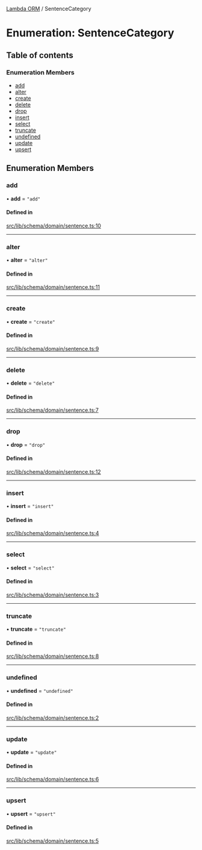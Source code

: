 [Lambda ORM](../README.md) / SentenceCategory

# Enumeration: SentenceCategory

## Table of contents

### Enumeration Members

- [add](SentenceCategory.md#add)
- [alter](SentenceCategory.md#alter)
- [create](SentenceCategory.md#create)
- [delete](SentenceCategory.md#delete)
- [drop](SentenceCategory.md#drop)
- [insert](SentenceCategory.md#insert)
- [select](SentenceCategory.md#select)
- [truncate](SentenceCategory.md#truncate)
- [undefined](SentenceCategory.md#undefined)
- [update](SentenceCategory.md#update)
- [upsert](SentenceCategory.md#upsert)

## Enumeration Members

### add

• **add** = ``"add"``

#### Defined in

[src/lib/schema/domain/sentence.ts:10](https://github.com/lambda-orm/lambdaorm-base/blob/673ebba8f7a82df874402408876d4ee87836d112/src/lib/schema/domain/sentence.ts#L10)

___

### alter

• **alter** = ``"alter"``

#### Defined in

[src/lib/schema/domain/sentence.ts:11](https://github.com/lambda-orm/lambdaorm-base/blob/673ebba8f7a82df874402408876d4ee87836d112/src/lib/schema/domain/sentence.ts#L11)

___

### create

• **create** = ``"create"``

#### Defined in

[src/lib/schema/domain/sentence.ts:9](https://github.com/lambda-orm/lambdaorm-base/blob/673ebba8f7a82df874402408876d4ee87836d112/src/lib/schema/domain/sentence.ts#L9)

___

### delete

• **delete** = ``"delete"``

#### Defined in

[src/lib/schema/domain/sentence.ts:7](https://github.com/lambda-orm/lambdaorm-base/blob/673ebba8f7a82df874402408876d4ee87836d112/src/lib/schema/domain/sentence.ts#L7)

___

### drop

• **drop** = ``"drop"``

#### Defined in

[src/lib/schema/domain/sentence.ts:12](https://github.com/lambda-orm/lambdaorm-base/blob/673ebba8f7a82df874402408876d4ee87836d112/src/lib/schema/domain/sentence.ts#L12)

___

### insert

• **insert** = ``"insert"``

#### Defined in

[src/lib/schema/domain/sentence.ts:4](https://github.com/lambda-orm/lambdaorm-base/blob/673ebba8f7a82df874402408876d4ee87836d112/src/lib/schema/domain/sentence.ts#L4)

___

### select

• **select** = ``"select"``

#### Defined in

[src/lib/schema/domain/sentence.ts:3](https://github.com/lambda-orm/lambdaorm-base/blob/673ebba8f7a82df874402408876d4ee87836d112/src/lib/schema/domain/sentence.ts#L3)

___

### truncate

• **truncate** = ``"truncate"``

#### Defined in

[src/lib/schema/domain/sentence.ts:8](https://github.com/lambda-orm/lambdaorm-base/blob/673ebba8f7a82df874402408876d4ee87836d112/src/lib/schema/domain/sentence.ts#L8)

___

### undefined

• **undefined** = ``"undefined"``

#### Defined in

[src/lib/schema/domain/sentence.ts:2](https://github.com/lambda-orm/lambdaorm-base/blob/673ebba8f7a82df874402408876d4ee87836d112/src/lib/schema/domain/sentence.ts#L2)

___

### update

• **update** = ``"update"``

#### Defined in

[src/lib/schema/domain/sentence.ts:6](https://github.com/lambda-orm/lambdaorm-base/blob/673ebba8f7a82df874402408876d4ee87836d112/src/lib/schema/domain/sentence.ts#L6)

___

### upsert

• **upsert** = ``"upsert"``

#### Defined in

[src/lib/schema/domain/sentence.ts:5](https://github.com/lambda-orm/lambdaorm-base/blob/673ebba8f7a82df874402408876d4ee87836d112/src/lib/schema/domain/sentence.ts#L5)
